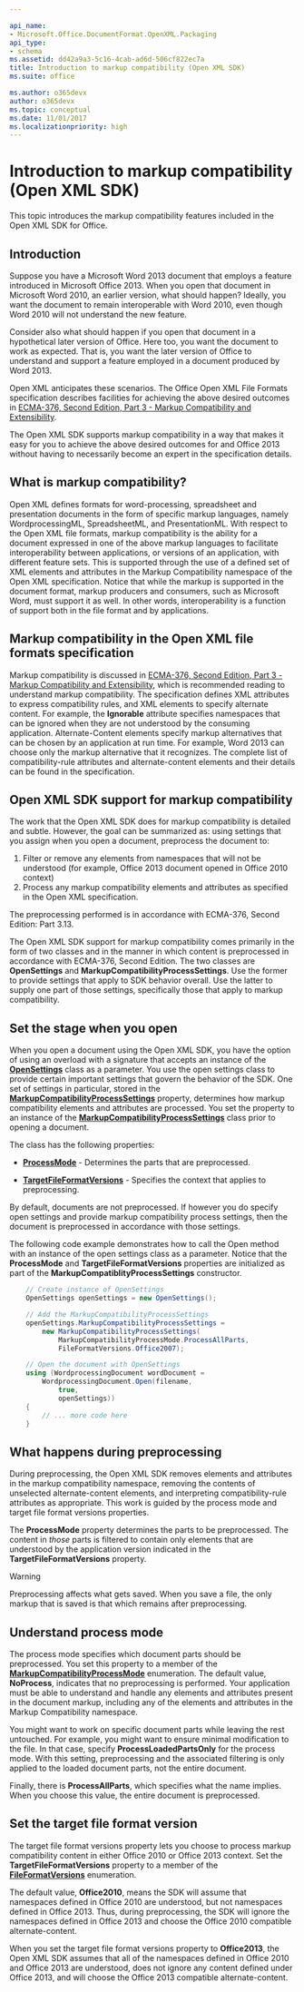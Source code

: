 ```yaml
---

api_name:
- Microsoft.Office.DocumentFormat.OpenXML.Packaging
api_type:
- schema
ms.assetid: dd42a9a3-5c16-4cab-ad6d-506cf822ec7a
title: Introduction to markup compatibility (Open XML SDK)
ms.suite: office

ms.author: o365devx
author: o365devx
ms.topic: conceptual
ms.date: 11/01/2017
ms.localizationpriority: high
---
```


# Introduction to markup compatibility (Open XML SDK)

This topic introduces the markup compatibility features included in the Open XML SDK for Office.

## Introduction

Suppose you have a Microsoft Word 2013 document that employs a feature introduced in Microsoft Office 2013. When you open that document in Microsoft Word 2010, an earlier version, what should happen? Ideally, you want the document to remain interoperable with Word 2010, even though Word 2010 will not understand the new feature.

Consider also what should happen if you open that document in a hypothetical later version of Office. Here too, you want the document to work as expected. That is, you want the later version of Office to understand and support a feature employed in a document produced by Word 2013.

Open XML anticipates these scenarios. The Office Open XML File Formats specification describes facilities for achieving the above desired outcomes in [ECMA-376, Second Edition, Part 3 - Markup Compatibility and Extensibility](https://www.ecma-international.org/publications-and-standards/standards/ecma-376/).

The Open XML SDK supports markup compatibility in a way that makes it easy for you to achieve the above desired outcomes for and Office 2013 without having to necessarily become an expert in the specification details.

## What is markup compatibility?

Open XML defines formats for word-processing, spreadsheet and presentation documents in the form of specific markup languages, namely WordprocessingML, SpreadsheetML, and PresentationML. With respect to the Open XML file formats, markup compatibility is the ability for a document expressed in one of the above markup languages to facilitate interoperability between applications, or versions of an application, with different feature sets. This is supported through the use of a defined set of XML elements and attributes in the Markup Compatibility namespace of the Open XML specification. Notice that while the markup is supported in the document format, markup producers and consumers, such as Microsoft Word, must support it as well. In other words, interoperability is a function of support both in the file format and by applications.

## Markup compatibility in the Open XML file formats specification

Markup compatibility is discussed in [ECMA-376, Second Edition, Part 3 - Markup Compatibility and Extensibility](https://www.ecma-international.org/wp-content/uploads/ECMA-376-Fifth-Edition-Part-3-Markup-Compatibility-and-Extensibility.zip), which is recommended reading to understand markup compatibility. The specification defines XML attributes to express compatibility rules, and XML elements to specify alternate content. For example, the **Ignorable** attribute specifies namespaces that can be ignored when they are not understood by the consuming application. Alternate-Content elements specify markup alternatives that can be chosen by an application at run time. For example, Word 2013 can choose only the markup alternative that it recognizes. The complete list of compatibility-rule attributes and alternate-content elements and their details can be found in the specification.

## Open XML SDK support for markup compatibility

The work that the Open XML SDK does for markup compatibility is detailed and subtle. However, the goal can be summarized as: using settings that you assign when you open a document, preprocess the document to:

1. Filter or remove any elements from namespaces that will not be understood (for example, Office 2013 document opened in Office 2010 context)
2. Process any markup compatibility elements and attributes as specified in the Open XML specification.

The preprocessing performed is in accordance with ECMA-376, Second Edition: Part 3.13.

The Open XML SDK support for markup compatibility comes primarily in the form of two classes and in the manner in which content is preprocessed in accordance with ECMA-376, Second Edition. The two classes are **OpenSettings** and **MarkupCompatibilityProcessSettings**. Use the former to provide settings that apply to SDK behavior overall. Use the latter to supply one part of those settings, specifically those that apply to markup compatibility.

## Set the stage when you open

When you open a document using the Open XML SDK, you have the option of using an overload with a signature that accepts an instance of the **[OpenSettings](https://msdn.microsoft.com/library/office/documentformat.openxml.packaging.opensettings.aspx)** class as a parameter. You use the open settings class to provide certain important settings that govern the behavior of the SDK. One set of settings in particular, stored in the **[MarkupCompatibilityProcessSettings](https://msdn.microsoft.com/library/office/documentformat.openxml.packaging.opensettings.markupcompatibilityprocesssettings.aspx)** property, determines how markup compatibility elements and attributes are processed. You set the property to an instance of the **[MarkupCompatibilityProcessSettings](https://msdn.microsoft.com/library/office/documentformat.openxml.packaging.markupcompatibilityprocesssettings.aspx)** class prior to opening a document.

The class has the following properties:

- **[ProcessMode](https://msdn.microsoft.com/library/office/documentformat.openxml.packaging.markupcompatibilityprocesssettings.processmode.aspx)** - Determines the parts that are preprocessed.

- **[TargetFileFormatVersions](https://msdn.microsoft.com/library/office/documentformat.openxml.packaging.markupcompatibilityprocesssettings.targetfileformatversions.aspx)** - Specifies the context that applies to preprocessing.

By default, documents are not preprocessed. If however you do specify open settings and provide markup compatibility process settings, then the document is preprocessed in accordance with those settings.

The following code example demonstrates how to call the Open method with an instance of the open settings class as a parameter. Notice that the **ProcessMode** and **TargetFileFormatVersions** properties are initialized as part of the **MarkupCompatiblityProcessSettings** constructor.

```csharp
    // Create instance of OpenSettings
    OpenSettings openSettings = new OpenSettings();

    // Add the MarkupCompatibilityProcessSettings
    openSettings.MarkupCompatibilityProcessSettings =
        new MarkupCompatibilityProcessSettings(
            MarkupCompatibilityProcessMode.ProcessAllParts, 
            FileFormatVersions.Office2007);

    // Open the document with OpenSettings
    using (WordprocessingDocument wordDocument = 
        WordprocessingDocument.Open(filename, 
            true,
            openSettings))
    {
        // ... more code here
    }
```

## What happens during preprocessing

During preprocessing, the Open XML SDK removes elements and attributes in the markup compatibility namespace, removing the contents of unselected alternate-content elements, and interpreting compatibility-rule attributes as appropriate. This work is guided by the process mode and target file format versions properties.

The **ProcessMode** property determines the parts to be preprocessed. The content in *those* parts is filtered to contain only elements that are understood by the application version indicated in the **TargetFileFormatVersions** property.

> [!WARNING]
> Preprocessing affects what gets saved. When you save a file, the only markup that is saved is that which remains after preprocessing.

## Understand process mode

The process mode specifies which document parts should be preprocessed. You set this property to a member of the **[MarkupCompatibilityProcessMode](https://msdn.microsoft.com/library/office/documentformat.openxml.packaging.markupcompatibilityprocessmode.aspx)** enumeration. The default value, **NoProcess**, indicates that no preprocessing is performed. Your application must be able to understand and handle any elements and attributes present in the document markup, including any of the elements and attributes in the Markup Compatibility namespace.

You might want to work on specific document parts while leaving the rest untouched. For example, you might want to ensure minimal modification to the file. In that case, specify **ProcessLoadedPartsOnly** for the process mode. With this setting, preprocessing and the associated filtering is only applied to the loaded document parts, not the entire document.

Finally, there is **ProcessAllParts**, which specifies what the name implies. When you choose this value, the entire document is preprocessed.

## Set the target file format version

The target file format versions property lets you choose to process markup compatibility content in either Office 2010 or Office 2013 context. Set the **TargetFileFormatVersions** property to a member of the **[FileFormatVersions](https://msdn.microsoft.com/library/office/documentformat.openxml.fileformatversions.aspx)** enumeration.

The default value, **Office2010**, means the SDK will assume that namespaces defined in Office 2010 are understood, but not namespaces defined in Office 2013. Thus, during preprocessing, the SDK will ignore the namespaces defined in Office 2013 and choose the Office 2010 compatible alternate-content.

When you set the target file format versions property to **Office2013**, the Open XML SDK assumes that all of the namespaces defined in Office 2010 and Office 2013 are understood, does not ignore any content defined under Office 2013, and will choose
the Office 2013 compatible alternate-content.
